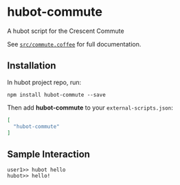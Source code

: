 # hubot-commute

A hubot script for the Crescent Commute

See [`src/commute.coffee`](src/commute.coffee) for full documentation.

## Installation

In hubot project repo, run:

`npm install hubot-commute --save`

Then add **hubot-commute** to your `external-scripts.json`:

```json
[
  "hubot-commute"
]
```

## Sample Interaction

```
user1>> hubot hello
hubot>> hello!
```
